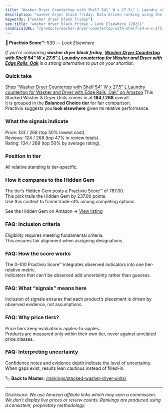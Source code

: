 ```yaml
---
title: "Washer Dryer Countertop with Shelf 54\" W x 27.5\" L Laundry countertop for Washer and Dryer with Edge Rails, Oak"
description: "washer dryer black friday: Data-driven ranking using the Practivio Score™. Positioned by quality, value, demand, findability, momentum."
keywords: ["washer dryer black friday"]
seo_title: "washer dryer black friday — Look Elsewhere (2025)"
canonicalURL: "/products/washer-dryer-countertop-with-shelf-54-w-x-275-l-laundry-countertop-for-washer-and-dryer-with-edge-rails-oak-B0DT11QK9Y/"
---
```


**🚫 Practivio Score™:** 530 — _Look Elsewhere_


*If you're comparing **washer dryer black friday**, **[Washer Dryer Countertop with Shelf 54" W x 27.5" L Laundry countertop for Washer and Dryer with Edge Rails, Oak](https://www.amazon.com/dp/B0DT11QK9Y?tag=practivio-20)** is a strong alternative to put on your shortlist.*
### Quick take
[Shop “Washer Dryer Countertop with Shelf 54" W x 27.5" L Laundry countertop for Washer and Dryer with Edge Rails, Oak” on Amazon](https://www.amazon.com/dp/B0DT11QK9Y?tag=practivio-20)
This Stacked Washer & Dryer Units comes in at **184 / 268** overall.  
It is grouped in the **Balanced Choice tier** for fair comparison.  
Practivio suggests you **look elsewhere** given its relative performance.

### What the signals indicate
Price: 133 / 268 (top 50% lowest cost).  
Reviews: 124 / 268 (top 47% in review totals).  
Rating: 134 / 268 (top 50% by average rating).  

### Position in tier
All relative standing is tier-specific.

### How it compares to the Hidden Gem
The tier’s Hidden Gem posts a Practivio Score™ of 767.00.  
This pick trails the Hidden Gem by 237.00 points.  
Use this context to frame trade-offs among competing options.  

See the Hidden Gem on Amazon → [View listing](https://www.amazon.com/dp/B09YLKMHLH?tag=practivio-20)

### FAQ: Inclusion criteria
Eligibility requires meeting fundamental criteria.  
This ensures fair alignment when assigning designations.

### FAQ: How the score works
The 0–100 Practivio Score™ integrates observed indicators into one tier-relative metric.  
Indicators that can’t be observed add uncertainty rather than guesses.

### FAQ: What “signals” means here
Inclusion of signals ensures that each product’s placement is driven by observed evidence, not assumptions.

### FAQ: Why price tiers?
Price tiers keep evaluations apples-to-apples.  
Products are measured only within their own tier, never against unrelated price classes.

### FAQ: Interpreting uncertainty
Confidence notes and evidence depth indicate the level of uncertainty.  
When gaps exist, results lean cautious instead of filled-in.


🏷️ **Back to Master:** [/rankings/stacked-washer-dryer-units/](/rankings/stacked-washer-dryer-units/)

---
_Disclosure: We use Amazon affiliate links which may earn a commission. We don’t display live prices or review counts. Rankings are produced using a consistent, proprietary methodology._
